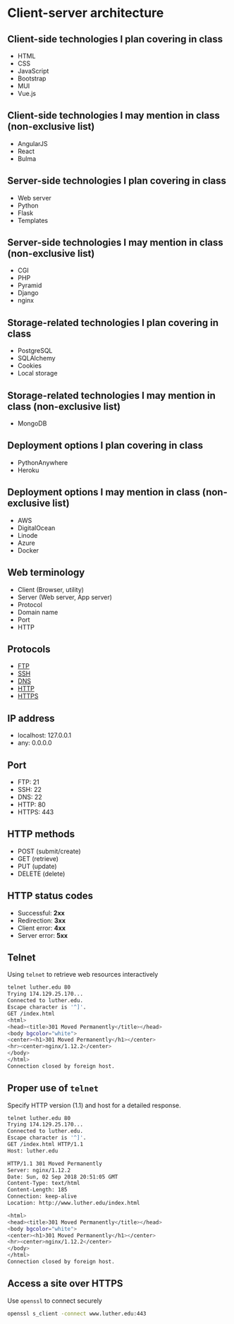 # Client-server architecture

## Client-side technologies I plan covering in class

* HTML
* CSS
* JavaScript
* Bootstrap
* MUI
* Vue.js

## Client-side technologies I may mention in class (non-exclusive list)

* AngularJS
* React
* Bulma

## Server-side technologies I plan covering in class

* Web server
* Python
* Flask
* Templates

## Server-side technologies I may mention in class (non-exclusive list)

* CGI
* PHP
* Pyramid
* Django
* nginx

## Storage-related technologies I plan covering in class

* PostgreSQL
* SQLAlchemy
* Cookies
* Local storage

## Storage-related technologies I may mention in class (non-exclusive list)

* MongoDB

## Deployment options I plan covering in class

* PythonAnywhere
* Heroku

## Deployment options I may mention in class (non-exclusive list)

* AWS
* DigitalOcean
* Linode
* Azure
* Docker

## Web terminology

* Client (Browser, utility)
* Server (Web server, App server)
* Protocol
* Domain name
* Port
* HTTP

## Protocols

* [FTP](https://en.wikipedia.org/wiki/File_Transfer_Protocol)
* [SSH](https://en.wikipedia.org/wiki/Secure_Shell)
* [DNS](https://en.wikipedia.org/wiki/Domain_Name_System)
* [HTTP](https://en.wikipedia.org/wiki/Hypertext_Transfer_Protocol)
* [HTTPS](https://en.wikipedia.org/wiki/HTTPS)

## IP address

* localhost: 127.0.0.1
* any: 0.0.0.0

## Port

* FTP: 21
* SSH: 22
* DNS: 22
* HTTP: 80
* HTTPS: 443

## HTTP methods

* POST (submit/create)
* GET (retrieve)
* PUT (update)
* DELETE (delete)

## HTTP status codes

* Successful: __2xx__
* Redirection: __3xx__
* Client error: __4xx__
* Server error: __5xx__

## Telnet

Using `telnet` to retrieve web resources interactively

```bash
telnet luther.edu 80
Trying 174.129.25.170...
Connected to luther.edu.
Escape character is '^]'.
GET /index.html
<html>
<head><title>301 Moved Permanently</title></head>
<body bgcolor="white">
<center><h1>301 Moved Permanently</h1></center>
<hr><center>nginx/1.12.2</center>
</body>
</html>
Connection closed by foreign host.
```

## Proper use of `telnet`

Specify HTTP version (1.1) and host for a detailed response.

```bash
telnet luther.edu 80
Trying 174.129.25.170...
Connected to luther.edu.
Escape character is '^]'.
GET /index.html HTTP/1.1
Host: luther.edu

HTTP/1.1 301 Moved Permanently
Server: nginx/1.12.2
Date: Sun, 02 Sep 2018 20:51:05 GMT
Content-Type: text/html
Content-Length: 185
Connection: keep-alive
Location: http://www.luther.edu/index.html

<html>
<head><title>301 Moved Permanently</title></head>
<body bgcolor="white">
<center><h1>301 Moved Permanently</h1></center>
<hr><center>nginx/1.12.2</center>
</body>
</html>
Connection closed by foreign host.
```

## Access a site over HTTPS

Use `openssl` to connect securely

```bash
openssl s_client -connect www.luther.edu:443
```
